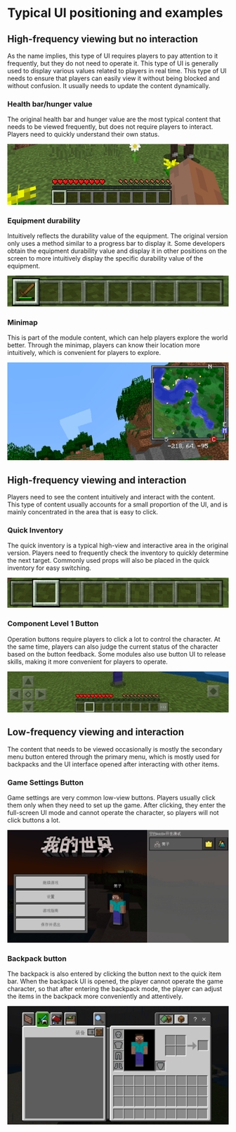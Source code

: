 # Typical UI positioning and examples 

## High-frequency viewing but no interaction 

As the name implies, this type of UI requires players to pay attention to it frequently, but they do not need to operate it. This type of UI is generally used to display various values related to players in real time. This type of UI needs to ensure that players can easily view it without being blocked and without confusion. It usually needs to update the content dynamically. 

### Health bar/hunger value 

The original health bar and hunger value are the most typical content that needs to be viewed frequently, but does not require players to interact. Players need to quickly understand their own status. 

![img](./images/1_1.png) 

### Equipment durability 

Intuitively reflects the durability value of the equipment. The original version only uses a method similar to a progress bar to display it. Some developers obtain the equipment durability value and display it in other positions on the screen to more intuitively display the specific durability value of the equipment. 

![img](./images/1_2.png) 

### Minimap 

This is part of the module content, which can help players explore the world better. Through the minimap, players can know their location more intuitively, which is convenient for players to explore. 

![img](./images/1_3.png) 

## High-frequency viewing and interaction 

Players need to see the content intuitively and interact with the content. This type of content usually accounts for a small proportion of the UI, and is mainly concentrated in the area that is easy to click. 

### Quick Inventory 

The quick inventory is a typical high-view and interactive area in the original version. Players need to frequently check the inventory to quickly determine the next target. Commonly used props will also be placed in the quick inventory for easy switching. 

![img](./images/1_4.png) 

### Component Level 1 Button 

Operation buttons require players to click a lot to control the character. At the same time, players can also judge the current status of the character based on the button feedback. Some modules also use button UI to release skills, making it more convenient for players to operate. 

![img](./images/1_5.png) 

## Low-frequency viewing and interaction 

The content that needs to be viewed occasionally is mostly the secondary menu button entered through the primary menu, which is mostly used for backpacks and the UI interface opened after interacting with other items. 

### Game Settings Button 

Game settings are very common low-view buttons. Players usually click them only when they need to set up the game. After clicking, they enter the full-screen UI mode and cannot operate the character, so players will not click buttons a lot. 

![img](./images/1_6.png) 


### Backpack button 

The backpack is also entered by clicking the button next to the quick item bar. When the backpack UI is opened, the player cannot operate the game character, so that after entering the backpack mode, the player can adjust the items in the backpack more conveniently and attentively. 

![img](./images/1_7.png)
